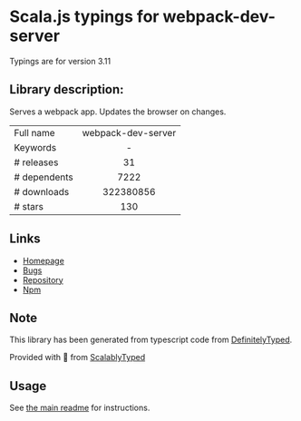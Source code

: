 
# Scala.js typings for webpack-dev-server

Typings are for version 3.11

## Library description:
Serves a webpack app. Updates the browser on changes.

|                    |                 |
| ------------------ | :-------------: |
| Full name          | webpack-dev-server |
| Keywords           | - |
| # releases         | 31 |
| # dependents       | 7222 |
| # downloads        | 322380856 |
| # stars            | 130 |

## Links
- [Homepage](https://github.com/webpack/webpack-dev-server#readme)
- [Bugs](https://github.com/webpack/webpack-dev-server/issues)
- [Repository](https://github.com/webpack/webpack-dev-server)
- [Npm](https://www.npmjs.com/package/webpack-dev-server)
    


## Note
This library has been generated from typescript code from [DefinitelyTyped](https://definitelytyped.org).

Provided with :purple_heart: from [ScalablyTyped](https://github.com/oyvindberg/ScalablyTyped)

## Usage
See [the main readme](../../readme.md) for instructions.


